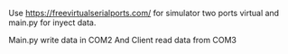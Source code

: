 Use https://freevirtualserialports.com/ for simulator two ports virtual and main.py for inyect data.

Main.py write data in COM2
And Client read data from COM3